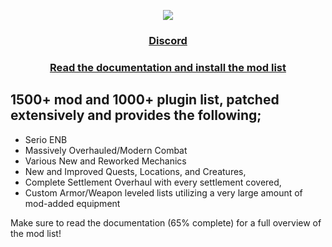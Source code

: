 <div align=center>

<img src="https://raw.githubusercontent.com/zediious/modlists/main/splash_piece_finished.png"></img>

### [Discord](https://discord.gg/CvhTeavrcW)

### [Read the documentation and install the mod list](https://github.com/zediious/tpfz-sprinkles/wiki)

</div>

## 1500+ mod and 1000+ plugin list, patched extensively and provides the following;

- Serio ENB
- Massively Overhauled/Modern Combat
- Various New and Reworked Mechanics
- New and Improved Quests, Locations, and Creatures,
- Complete Settlement Overhaul with every settlement covered,
- Custom Armor/Weapon leveled lists utilizing a very large amount of mod-added equipment

Make sure to read the documentation (65% complete) for a full overview of the mod list!
